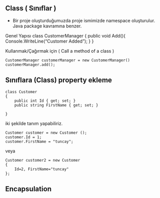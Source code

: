 ## Class ( Sınıflar )
- Bir proje oluşturduğumuzda proje ismimizde namespace oluşturulur. Java package kavramına benzer.

Genel Yapısı
    class CustomerManager 
    { 
        public void Add(){ Console.WriteLine(“Customer Added”); } 
    }

Kullanmak/Çağırmak için ( Call a method of a class )

    CustomerManager customerManager = new CustomerManager() 
    customerManager.add();


## Sınıflara (Class) property ekleme

    class Customer
    {
        public int Id { get; set; }
        public string FirstName { get; set; }

    }

iki şekilde tanım yapabiliriz.
    
    Customer customer = new Customer ();
    customer.Id = 1;
    customer.FirstName = "tuncay";

veya

    Customer customer2 = new Customer
    {
        Id=2, FirstName="tuncay"
    };


## Encapsulation



